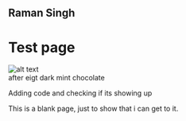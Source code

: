   
## Raman Singh

# Test page

  ![alt text](https://upload.wikimedia.org/wikipedia/commons/thumb/f/f6/15-09-26-RalfR-WLC-0098.jpg/170px-15-09-26-RalfR-WLC-0098.jpg)  
  after eigt dark mint chocolate
  
  Adding code and checking if its showing up
  
  This is a blank page, just to show that i can get to it.
